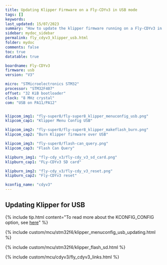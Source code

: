 ```yaml
---
title: Updating Klipper Firmware on a Fly-CDYv3 in USB mode
tags: []
keywords: 
last_updated: 15/07/2023
summary: "How to update the klipper firmware running on a Fly-CDYv3 in USB mode"
sidebar: mydoc_sidebar
permalink: fly_cdyv3_klipper_usb.html
folder: mydoc
comments: false
toc: true
datatable: true

boardname: Fly-CDYv3
firmware: usb
version: "V3"

micro: "STMicroelectronics STM32"
processor: "STM32F407"
offset: "32 KiB bootloader"
clock: "8 MHz crystal"
com: "USB on PA11/PA12"


klipcom_img1: "fly-super8/fly-super8_klipper_menuconfig_usb.png"
klipcom_cap1: "Klipper Menu Config USB"

klipcom_img2: "fly-super8/fly-super8_klipper_makeflash_burn.png"
klipcom_cap2: "Burn Klipper firmware over USB"

klipcom_img3: "fly-super8/flash-can_query.png"
klipcom_cap3: "Flash Can Query"

klipburn_img1: "fly-cdy_v3/fly-cdy_v3_sd_card.png"
klipburn_cap1: "FLy-CDYv3 SD card"

klipburn_img2: "fly-cdy_v3/fly-cdy_v3_reset.png"
klipburn_cap2: "Fly-CDYv3 reset"

kconfig_name: "cdyv3"
---
```


## Updating Klipper for USB

{% include tip.html content="To read more about the KCONFIG_CONFIG option, see [here](https://docs.vorondesign.com/community/howto/drachenkatze/automating_klipper_mcu_updates.html)" %}

{% include custom/mcu/stm32f4/klipper_menuconfig_usb_updating.html %}

{% include custom/mcu/stm32f4/klipper_flash_sd.html %}

{% include custom/mcu/cdyv3/fly_cdyv3_links.html %}